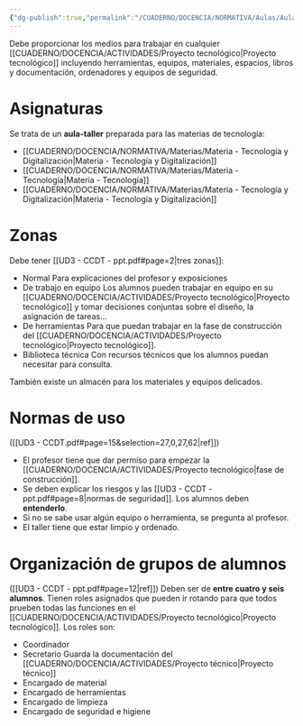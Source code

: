 ```yaml
---
{"dg-publish":true,"permalink":"/CUADERNO/DOCENCIA/NORMATIVA/Aulas/Aula - Tecnología/"}
---
```


Debe proporcionar los medios para trabajar en cualquier [[CUADERNO/DOCENCIA/ACTIVIDADES/Proyecto tecnológico\|Proyecto tecnológico]] incluyendo herramientas, equipos, materiales, espacios, libros y documentación, ordenadores y equipos de seguridad.
# Asignaturas
Se trata de un **aula-taller** preparada para las materias de tecnología:
- [[CUADERNO/DOCENCIA/NORMATIVA/Materias/Materia - Tecnología y Digitalización\|Materia - Tecnología y Digitalización]]
- [[CUADERNO/DOCENCIA/NORMATIVA/Materias/Materia - Tecnología\|Materia - Tecnología]]
- [[CUADERNO/DOCENCIA/NORMATIVA/Materias/Materia - Tecnología y Digitalización\|Materia - Tecnología y Digitalización]]

# Zonas
Debe tener [[UD3 - CCDT - ppt.pdf#page=2|tres zonas]]:
- Normal
	 Para explicaciones del profesor y exposiciones
- De trabajo en equipo
	Los alumnos pueden trabajar en equipo en su [[CUADERNO/DOCENCIA/ACTIVIDADES/Proyecto tecnológico\|Proyecto tecnológico]] y tomar decisiones conjuntas sobre el diseño, la asignación de tareas...
- De herramientas
	Para que puedan trabajar en la fase de construcción del [[CUADERNO/DOCENCIA/ACTIVIDADES/Proyecto tecnológico\|Proyecto tecnológico]].
- Biblioteca técnica
	Con recursos técnicos que los alumnos puedan necesitar para consulta.

También existe un almacén para los materiales y equipos delicados.
# Normas de uso
([[UD3 - CCDT.pdf#page=15&selection=27,0,27,62|ref]])
- El profesor tiene que dar permiso para empezar la [[CUADERNO/DOCENCIA/ACTIVIDADES/Proyecto tecnológico\|fase de construcción]].
- Se deben explicar los riesgos y las [[UD3 - CCDT - ppt.pdf#page=8|normas de seguridad]]. Los alumnos deben **entenderlo**.
- Si no se sabe usar algún equipo o herramienta, se pregunta al profesor.
- El taller tiene que estar limpio y ordenado.

# Organización de grupos de alumnos
([[UD3 - CCDT - ppt.pdf#page=12|ref]])
Deben ser de **entre cuatro y seis alumnos**. Tienen roles asignados que pueden ir rotando para que todos prueben todas las funciones en el [[CUADERNO/DOCENCIA/ACTIVIDADES/Proyecto tecnológico\|Proyecto tecnológico]]. Los roles son:
- Coordinador
- Secretario
  Guarda la documentación del [[CUADERNO/DOCENCIA/ACTIVIDADES/Proyecto técnico\|Proyecto técnico]]
- Encargado de material
- Encargado de herramientas
- Encargado de limpieza
- Encargado de seguridad e higiene